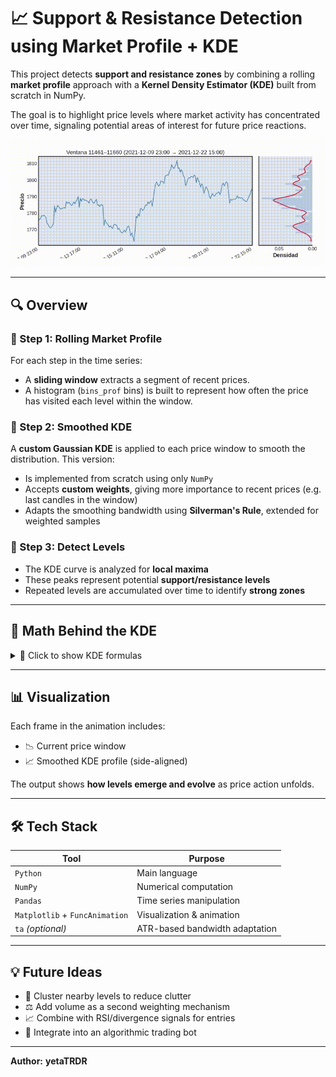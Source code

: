 # 📈 Support & Resistance Detection using Market Profile + KDE

This project detects **support and resistance zones** by combining a rolling **market profile** approach with a **Kernel Density Estimator (KDE)** built from scratch in NumPy.

The goal is to highlight price levels where market activity has concentrated over time, signaling potential areas of interest for future price reactions.

![Support/Resistance](images/kde_support_resistance_demo.gif)

---

## 🔍 Overview

### 🧱 Step 1: Rolling Market Profile
For each step in the time series:

- A **sliding window** extracts a segment of recent prices.
- A histogram (`bins_prof` bins) is built to represent how often the price has visited each level within the window.

### 🌊 Step 2: Smoothed KDE
A **custom Gaussian KDE** is applied to each price window to smooth the distribution. This version:

- Is implemented from scratch using only `NumPy`
- Accepts **custom weights**, giving more importance to recent prices (e.g. last candles in the window)
- Adapts the smoothing bandwidth using **Silverman's Rule**, extended for weighted samples

### 📌 Step 3: Detect Levels
- The KDE curve is analyzed for **local maxima**
- These peaks represent potential **support/resistance levels**
- Repeated levels are accumulated over time to identify **strong zones**

---

## 🧮 Math Behind the KDE

<details>
<summary>📐 Click to show KDE formulas</summary>

**1. Gaussian Kernel:**

$$
K(u) = \frac{1}{\sqrt{2\pi}} e^{-\frac{u^2}{2}}
$$

**2. Silverman's Rule (Unweighted):**

$$
h = 1.06 \cdot \sigma \cdot n^{-1/5}
$$

**3. Silverman's Rule (Weighted):**

$$
n_\text{eff} = \frac{(\sum w_i)^2}{\sum w_i^2}, \quad
\mu_w = \frac{\sum w_i x_i}{\sum w_i}, \quad
\sigma_w = \sqrt{\frac{\sum w_i (x_i - \mu_w)^2}{\sum w_i}}, \quad
h = 1.06 \cdot \sigma_w \cdot n_\text{eff}^{-1/5}
$$

**4. Linear Weighting Scheme:**

$$
w_i = w_0 + i \cdot \left( \frac{1 - w_0}{n - 1} \right)
$$

**5. Final KDE Estimate:**


$$
\hat{f}h(x) = \frac{1}{\sum w_i \cdot h} \sum{i=1}^{n} w_i \cdot K\left( \frac{x - x_i}{h} \right)
$$


</details>

---

## 📊 Visualization

Each frame in the animation includes:

- 📉 Current price window  
- 📈 Smoothed KDE profile (side-aligned)  


The output shows **how levels emerge and evolve** as price action unfolds.

---

## 🛠 Tech Stack

| Tool        | Purpose                     |
|-------------|-----------------------------|
| `Python`    | Main language               |
| `NumPy`     | Numerical computation       |
| `Pandas`    | Time series manipulation    |
| `Matplotlib` + `FuncAnimation` | Visualization & animation |
| `ta` _(optional)_ | ATR-based bandwidth adaptation |

---

## 💡 Future Ideas

- 📎 Cluster nearby levels to reduce clutter  
- ⚖️ Add volume as a second weighting mechanism  
- 📈 Combine with RSI/divergence signals for entries  
- 🤖 Integrate into an algorithmic trading bot

---

**Author:**   **yetaTRDR**


